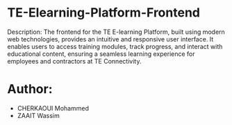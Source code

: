 # TE-Elearning-Platform-Frontend
Description: The frontend for the TE E-learning Platform, built using modern web technologies, provides an intuitive and responsive user interface. It enables users to access training modules, track progress, and interact with educational content, ensuring a seamless learning experience for employees and contractors at TE Connectivity.
# Author:
- CHERKAOUI Mohammed
- ZAAIT Wassim

